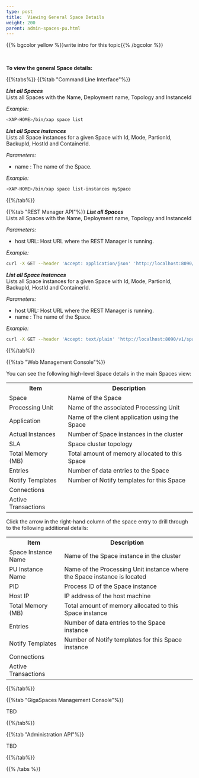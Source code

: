 ```yaml
---
type: post
title:  Viewing General Space Details
weight: 200
parent: admin-spaces-pu.html
---
```

 
 
{{% bgcolor yellow %}}write intro for this topic{{% /bgcolor %}}

<br>

**To view the general Space details:**


{{%tabs%}}
{{%tab "Command Line Interface"%}}

***List all Spaces***<br>
Lists all Spaces with the Name, Deployment name, Topology and InstanceId

*Example:*

```bash
<XAP-HOME>/bin/xap space list
```


***List all Space instances***<br>
Lists all Space instances for a given Space with Id, Mode, PartionId, BackupId, HostId and ContainerId.

_Parameters:_<br> 

- name : The name of the Space.
 
*Example:*
 
```bash
<XAP-HOME>/bin/xap space list-instances mySpace
```

{{%/tab%}}


{{%tab "REST Manager API"%}}
***List all Spaces***<br>
Lists all Spaces with the Name, Deployment name, Topology and InstanceId

_Parameters:_<br> 

- host URL: Host URL   where the REST Manager is running.

*Example:*

```bash
curl -X GET --header 'Accept: application/json' 'http://localhost:8090/v1/spaces'
```

***List all Space instances***<br>
Lists all Space instances for a given Space with Id, Mode, PartionId, BackupId, HostId and ContainerId.

_Parameters:_<br> 

- host URL: Host URL   where the REST Manager is running.<br>
- name : The name of the Space.
 
*Example:*
 
```bash
curl -X GET --header 'Accept: text/plain' 'http://localhost:8090/v1/spaces/mySpace/instances'
```
{{%/tab%}}


{{%tab "Web Management Console"%}}
 
You can see the following high-level Space details in the main Spaces view:

<table>
  <tr>
    <th>Item</th>
    <th>Description</th>
  </tr>
  <tr>
    <td>Space</td>
    <td>Name of the Space</td>
  </tr>
  <tr>
    <td>Processing Unit</td>
    <td>Name of the associated Processing Unit</td>
  </tr>
  <tr>
    <td>Application</td>
    <td>Name of the client application using the Space</td>
  </tr>
  <tr>
    <td>Actual Instances</td>
    <td>Number of Space instances in the cluster</td>
  </tr>
  <tr>
    <td>SLA</td>
    <td>Space cluster topology</td>
  </tr>
  <tr>
    <td>Total Memory (MB)</td>
    <td>Total amount of memory allocated to this Space</td>
  </tr>
  <tr>
    <td>Entries</td>
    <td>Number of data entries to the Space</td>
  </tr>
  <tr>
    <td>Notify Templates</td>
    <td>Number of Notify templates for this Space</td>
  </tr>
  <tr>
    <td>Connections</td>
    <td></td>
  </tr>
  <tr>
    <td>Active Transactions</td>
    <td></td>
  </tr>
</table>


Click the arrow in the right-hand column of the space entry to drill through to the following additional details:

<table>
  <tr>
    <th>Item</th>
    <th>Description</th>
  </tr>
  <tr>
    <td>Space Instance Name</td>
    <td>Name of the Space instance in the cluster</td>
  </tr>
  <tr>
    <td>PU Instance Name</td>
    <td>Name of the Processing Unit instance where the Space instance is located</td>
  </tr>
  <tr>
    <td>PID</td>
    <td>Process ID of the Space instance</td>
  </tr>
  <tr>
    <td>Host IP</td>
    <td>IP address of the host machine</td>
  </tr>
  <tr>
    <td>Total Memory (MB)</td>
    <td>Total amount of memory allocated to this Space instance</td>
  </tr>
  <tr>
    <td>Entries</td>
    <td>Number of data entries to the Space instance</td>
  </tr>
  <tr>
    <td>Notify Templates</td>
    <td>Number of Notify templates for this Space instance</td>
  </tr>
  <tr>
    <td>Connections</td>
    <td></td>
  </tr>
  <tr>
    <td>Active Transactions</td>
    <td></td>
  </tr>
</table> 

{{%/tab%}}


{{%tab "GigaSpaces Management Console"%}}

TBD

{{%/tab%}}


{{%tab "Administration API"%}}

TBD

{{%/tab%}}

{{% /tabs %}}


